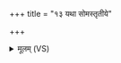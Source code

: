 +++
title = "१३ यथा सोमस्तृतीये"

+++
<details><summary>मूलम् (VS)</summary>

यथा॒ सोम॑स्तृ॒तीये॒ सव॑न ऋभू॒णां भ॑वति प्रि॒यः। ए॒वा म॑ ऋभवो॒ वर्च॑ आ॒त्मनि॑ ध्रियताम् ॥
</details>